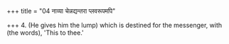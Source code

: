 +++
title = "04 नाव्या चेन्नद्यन्तरा प्लवरूपमपि"

+++
4. (He gives him the lump) which is destined for the messenger, with (the words), 'This to thee.'
